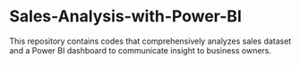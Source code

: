 # Sales-Analysis-with-Power-BI
This repository contains codes that comprehensively analyzes sales dataset and a Power BI dashboard to communicate insight to business owners.
